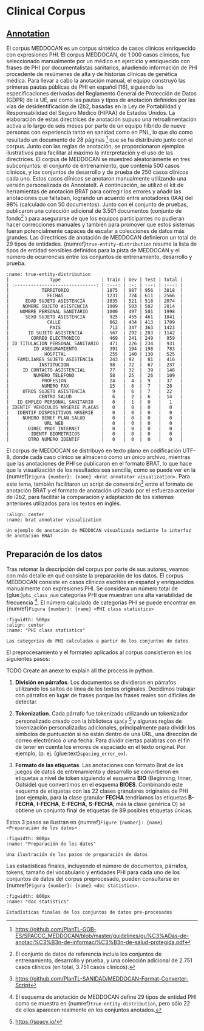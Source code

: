 # Clinical Corpus

## [Annotation](https://github.com/PlanTL-GOB-ES/SPACCC_MEDDOCAN#annotation-tool)

 El corpus MEDDOCAN es un corpus sintético de casos clínicos enriquecido con expresiones PHI. El corpus MEDDOCAN, de 1.000 casos clínicos, fue seleccionado manualmente por un médico en ejercicio y enriquecido con frases de PHI por documentalistas sanitarios, añadiendo información de PHI procedente de resúmenes de alta y de historias clínicas de genética médica. 
 Para llevar a cabo la anotación manual, el equipo construyó las primeras pautas públicas de PHI en español [16], siguiendo las especificaciones derivadas del Reglamento General de Protección de Datos (GDPR) de la UE, así como las pautas y tipos de anotación definidos por las vías de desidentificación de i2b2, basadas en la Ley de Portabilidad y Responsabilidad del Seguro Médico (HIPAA) de Estados Unidos. La elaboración de estas directrices de anotación supuso una retroalimentación activa a lo largo de seis meses por parte de un equipo híbrido de nueve personas con experiencia tanto en sanidad como en PNL, lo que dio como resultado un documento de 28 páginas [^1] que se ha distribuido junto con el corpus. Junto con las reglas de anotación, se proporcionaron ejemplos ilustrativos para facilitar al máximo la interpretación y el uso de las directrices. El corpus de MEDDOCAN se muestreó aleatoriamente en tres subconjuntos: el conjunto de entrenamiento, que contenía 500 casos clínicos, y los conjuntos de desarrollo y de prueba de 250 casos clínicos cada uno. Estos casos clínicos se anotaron manualmente utilizando una versión personalizada de AnnotateIt. A continuación, se utilizó el kit de herramientas de anotación BRAT para corregir los errores y añadir las anotaciones que faltaban, logrando un acuerdo entre anotadores (IAA) del 98% (calculado con 50 documentos). Junto con el conjunto de pruebas, publicaron una colección adicional de 3.501 documentos (conjunto de fondo[^2] ) para asegurarse de que los equipos participantes no pudieran hacer correcciones manuales y también para promover que estos sistemas fueran potencialmente capaces de escalar a colecciones de datos más grandes. Las directrices de anotación de MEDDOCAN definieron un total de 29 tipos de entidades. {numref}`true-entity-distribution` resume la lista de tipos de entidad sensibles definidos para la pista de MEDDOCAN y el número de ocurrencias entre los conjuntos de entrenamiento, desarrollo y prueba.


```{table} Distribución del tipo de entidad entre los juegos de datos
:name: true-entity-distribution
|               Type               | Train | Dev | Test | Total |
| :------------------------------: | :---: | :-: | :--: | :---: |
|            TERRITORIO            | 1875  | 987 | 956  | 3818  |
|              FECHAS              | 1231  | 724 | 611  | 2566  |
|      EDAD SUJETO ASISTENCIA      | 1035  | 521 | 518  | 2074  |
|     NOMBRE SUJETO ASISTENCIA     | 1009  | 503 | 502  | 2014  |
|    NOMBRE PERSONAL SANITARIO     | 1000  | 497 | 501  | 1998  |
|      SEXO SUJETO ASISTENCIA      |  925  | 455 | 461  | 1841  |
|              CALLE               |  862  | 434 | 413  | 1709  |
|               PAIS               |  713  | 347 | 363  | 1423  |
|       ID SUJETO ASISTENCIA       |  567  | 292 | 283  | 1142  |
|        CORREO ELECTRONICO        |  469  | 241 | 249  |  959  |
| ID TITULACION PERSONAL SANITARIO |  471  | 226 | 234  |  931  |
|         ID ASEGURAMIENTO         |  391  | 194 | 198  |  783  |
|             HOSPITAL             |  255  | 140 | 130  |  525  |
|   FAMILIARES SUJETO ASISTENCIA   |  243  | 92  |  81  |  416  |
|           INSTITUCION            |  98   | 72  |  67  |  237  |
|     ID CONTACTO ASISTENCIAL      |  77   | 32  |  39  |  148  |
|         NUMERO TELEFONO          |  58   | 25  |  26  |  109  |
|            PROFESION             |  24   |  4  |  9   |  37   |
|            NUMERO FAX            |  15   |  6  |  7   |  28   |
|     OTROS SUJETO ASISTENCIA      |   9   |  6  |  7   |  22   |
|           CENTRO SALUD           |   6   |  2  |  6   |  14   |
|   ID EMPLEO PERSONAL SANITARIO   |   0   |  1  |  0   |   1   |
| IDENTIF VEHICULOS NRSERIE PLACAS |   0   |  0  |  0   |   0   |
|   IDENTIF DISPOSITIVOS NRSERIE   |   0   |  0  |  0   |   0   |
|     NUMERO BENEF PLAN SALUD      |   0   |  0  |  0   |   0   |
|             URL WEB              |   0   |  0  |  0   |   0   |
|       DIREC PROT INTERNET        |   0   |  0  |  0   |   0   |
|        IDENTF BIOMETRICOS        |   0   |  0  |  0   |   0   |
|       OTRO NUMERO IDENTIF        |   0   |  0  |  0   |   0   |
```

El corpus de MEDDOCAN se distribuyó en texto plano en codificación UTF-8, donde cada caso clínico se almacenó como un único archivo, mientras que las anotaciones de PHI se publicaron en el formato BRAT, lo que hace que la visualización de los resultados sea sencilla, como se puede ver en la {numref}`Figura {number}: {name} <brat annotator visualization>`. Para este tema, también facilitaron un script de conversión[^3] entre el formato de anotación BRAT y el formato de anotación utilizado por el esfuerzo anterior de i2b2, para facilitar la comparación y adaptación de los sistemas anteriores utilizados para los textos en inglés.

```{figure} ../figures/meddocan-brat-visualization.png
:align: center
:name: brat annotator visualization

Un ejemplo de anotación de MEDDOCAN visualizada mediante la interfaz de anotación BRAT
```

[^1]: https://github.com/PlanTL-GOB-ES/SPACCC_MEDDOCAN/blob/master/guidelines/gu%C3%ADas-de-anotaci%C3%B3n-de-informaci%C3%B3n-de-salud-protegida.pdf
[^2]: El conjunto de datos de referencia incluía los conjuntos de entrenamiento, desarrollo y prueba, y una colección adicional de 2.751 casos clínicos (en total, 3.751 casos clínicos). 
[^3]: https://github.com/PlanTL-SANIDAD/MEDDOCAN-Format-Converter-Script

## Preparación de los datos

Tras retomar la descripción del corpus por parte de sus autores, veamos con más detalle en qué consiste la preparación de los datos. El corpus MEDDOCAN consiste en casos clínicos escritos en español y enriquecidos manualmente con expresiones PHI. Se considera un número total de {glue:}`phi_class_num` categorías PHI que muestran una alta variabilidad de frecuencia [^4].
El número calculado de categorías PHI se puede encontrar en {numref}`Figura {number}: {name} <PHI class statistics>`

```{glue:figure} phi_statistics
:figwidth: 500px
:align: center
:name: "PHI class statistics"

Las categorías de PHI calculadas a partir de los conjuntos de datos
```

El preprocesamiento y el formateo aplicados al corpus consistieron en los siguientes pasos:

TODO Create an anexe to explain all the process in python.

1. **División en párrafos**. Los documentos se dividieron en párrafos utilizando los saltos de línea de los textos originales. Decidimos trabajar con párrafos en lugar de frases porque las frases reales son difíciles de detectar.

2. **Tokenization**. Cada párrafo fue tokenizado utilizando un tokenizador personalizado creado con la biblioteca ``spaCy`` [^5] y algunas reglas de tokenización personalizadas adicionales, principalmente para dividir los símbolos de puntuación si no están dentro de una URL, una dirección de correo electrónico o una fecha. Para dividir ciertas palabras con el fin de tener en cuenta los errores de espaciado en el texto original. Por ejemplo, (p. ej. {glue:text}`spacing_error_ex`).

3. **Formato de las etiquetas**. Las anotaciones con formato Brat de los juegos de datos de entrenamiento y desarrollo se convirtieron en etiquetas a nivel de token siguiendo el esquema **BIO** (Beginning, Inner, Outside) que convertimos en el esquema **BIOES**. Combinando este esquema de etiquetas con las 22 clases granulares originales de PHI (por ejemplo, para la clase granular **FECHA** tendríamos las etiquetas **B-FECHA**, **I-FECHA**, **E-FECHA**, **S-FECHA**, más la clase genérica O) se obtiene un conjunto final de etiquetas de 89 posibles etiquetas únicas.

Estos 3 pasos se ilustran en {numref}`Figure {number}: {name} <Preparación de los datos>`

```{glue:figure} data_preparation
:figwidth: 800px
:name: "Preparación de los datos"

Una ilustración de los pasos de preparación de datos
```

Las estadísticas finales, incluyendo el número de documentos, párrafos, tokens, tamaño del vocabulario y entidades PHI para cada uno de los conjuntos de datos del corpus preprocesado, pueden consultarse en {numref}`Figura {number}: {name} <doc statistics>`.

```{glue:figure} doc_statistics
:figwidth: 800px
:name: "doc statistics"

Estadísticas finales de los conjuntos de datos pre-procesados
```

[^4]: El esquema de anotación de MEDDOCAN define 29 tipos de entidad PHI como se muestra en {numref}`true-entity-distribution`, pero sólo 22 de ellos aparecen realmente en los conjuntos anotados.
[^5]: https://spacy.io/